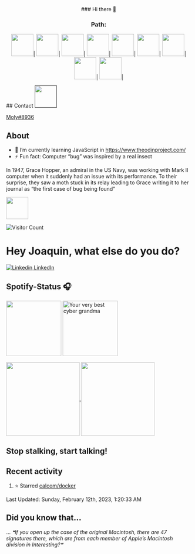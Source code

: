 <div align="center">
  ### Hi there 👋

### Path:
<img src="https://user-images.githubusercontent.com/78387674/218288205-ad773408-321e-4ced-95d3-4819c94b6ab5.png" width=60>|
<img src="https://user-images.githubusercontent.com/78387674/218288209-39dcf265-a25b-42c5-b767-b8a2c18f5ab3.png" width=60>|
<img src="https://user-images.githubusercontent.com/78387674/218288213-7e762c60-89d8-4445-8381-a819d6433583.png" width=60>|
<img src="https://user-images.githubusercontent.com/78387674/218288215-7867b895-eaec-4a8f-b561-d98db6c78675.png" width=60>|
<img src="https://user-images.githubusercontent.com/78387674/218288220-ced40ff3-1659-4943-ba91-94fa9c2dc2fc.png" width=60>|
<img src="https://user-images.githubusercontent.com/78387674/218288222-f0b85b03-f45f-4698-89b7-221eebd58743.png" width=60>|
<img src="https://user-images.githubusercontent.com/78387674/218288225-ed6b0f82-664e-4468-92cf-c2f52021ebe9.png" width=60>|
<img src="https://user-images.githubusercontent.com/78387674/218288229-b9acc604-f982-4657-a9e2-76ff853d0636.png" width=60>|
<img src="https://user-images.githubusercontent.com/78387674/218288232-1e7fd53f-5260-42d9-81db-ed3da47c54b0.png" width=60>|
</div>
## Contact
<a href=""><img src="https://user-images.githubusercontent.com/78387674/217711921-77c47df2-95a4-4286-b198-b684269ad750.png" width=60><p>Moly#8936</p></a>

## About
- 🌱 I’m currently learning JavaScript in https://www.theodinproject.com/
- ⚡ Fun fact: Computer “bug” was inspired by a real insect‍

In 1947, Grace Hopper, an admiral in the US Navy, was working with Mark II computer when it suddenly had an issue with its performance. To their surprise, they saw a moth stuck in its relay leading to Grace writing it to her journal as “the first case of bug being found”
<!--

Here are some ideas to get you started:

- 🔭 I’m currently working on ...
- 🌱 I’m currently learning ...
- 👯 I’m looking to collaborate on ...
- 🤔 I’m looking for help with ...
- 💬 Ask me about ...
- 📫 How to reach me: ...
- 😄 Pronouns: ...
- ⚡ Fun fact: ...
-->

<img src="https://user-images.githubusercontent.com/78387674/217340190-e0189090-d891-413c-8bd9-5caa1e888848.gif" width=60px> 

![Visitor Count](https://profile-counter.glitch.me/joaquintalice/count.svg)

# Hey Joaquin, what else do you do? 
[![Linkedin](https://i.stack.imgur.com/gVE0j.png) LinkedIn](https://www.linkedin.com/in/joaqu%C3%ADn-talice-gra%C3%B1a-63765b23b/)
## Spotify-Status 🎧
<p float="left" >
  <img src="https://novatorem-amber-nine.vercel.app/api/spotify" height="150px"/>
  <img alt="Your very best cyber grandma" src="https://thekenyonthrill.files.wordpress.com/2013/10/44-grandma-computer-e1381195849436.jpg" height="150px"/>
</p>

<a href="https://github.com/joaquintalice">
  <img align="center" src="https://letstrys-bloedboemmel.vercel.app/api/?username=bloedboemmel&show_icons=true&theme=radical" height="200"/>
  
</a>

<a href="https://github.com/bloedboemmel">
  <img align="center" src="https://letstrys-bloedboemmel.vercel.app/api/top-langs/?username=bloedboemmel&theme=radical"  height="200"/>
</a>


## Stop stalking, start talking!
## Recent activity
<!--RECENT_ACTIVITY:start-->
1. ⭐ Starred [calcom/docker](https://github.com/calcom/docker)
<!--RECENT_ACTIVITY:end-->

<!--RECENT_ACTIVITY:last_update-->
Last Updated: Sunday, February 12th, 2023, 1:20:33 AM
<!--RECENT_ACTIVITY:last_update_end-->


## Did you know that...
... <!--STARTS_HERE_QUOTE_README-->
<i>❝If you open up the case of the original Macintosh, there are 47 signatures there, which are from each member of Apple’s Macintosh division in Interesting?❞</i>
<!--ENDS_HERE_QUOTE_README-->
